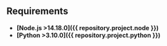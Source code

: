 ## Requirements

- **[Node.js >14.18.0]({{ repository.project.node }})**
- **[Python >3.10.0]({{ repository.project.python }})**
